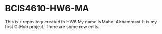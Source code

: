 # BCIS4610-HW6-MA
This is a repository created fo HW6
My name is Mahdi Alshammasi. It is my first GitHub project.
There are some new edits.
